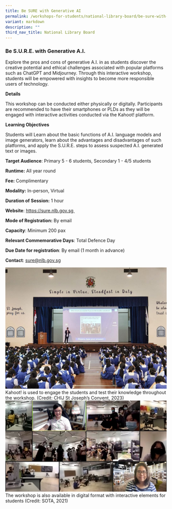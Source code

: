 ```yaml
---
title: Be SURE with Generative AI
permalink: /workshops-for-students/national-library-board/be-sure-with-generative-ai/
variant: markdown
description: ""
third_nav_title: National Library Board
---
```

### Be S.U.R.E. with Generative A.I. 

Explore the pros and cons of generative A.I. in as students discover the creative potential and ethical challenges associated with popular platforms such as ChatGPT and Midjourney. Through this interactive workshop, students will be empowered with insights to become more responsible users of technology.

**Details**

This workshop can be conducted either physically or digitally. Participants are recommended to have their smartphones or PLDs as they will be engaged with interactive activities conducted via the Kahoot! platform.

**Learning Objectives**

Students will Learn about the basic functions of A.I. language models and image generators, learn about the advantages and disadvantages of such platforms, and apply the S.U.R.E. steps to assess suspected A.I. generated text or images.

**Target Audience**: Primary 5 - 6 students,  Secondary 1 - 4/5 students

**Runtime:** All year round

**Fee:** Complimentary

**Modality:** In-person, Virtual

**Duration of Session:** 1 hour

**Website**: https://sure.nlb.gov.sg 

**Mode of Registration:** By email

**Capacity**: Minimum 200 pax

**Relevant Commemorative Days**: Total Defence Day

**Due Date for registration**: By email (1 month in advance)

**Contact**: sure@nlb.gov.sg

![](/images/nlb_ai_Photo_1_CHIJ_St_Joseph_s_Convent.jpg)
Kahoot! is used to engage the students and test their knowledge throughout the workshop. (Credit: CHIJ St Joseph’s Convent, 2023)
![](/images/nlb_ai_Photo_2_SOTA_Zoom_Screenshot.jpg)The workshop is also available in digital format with interactive elements for students (Credit: SOTA, 2021)